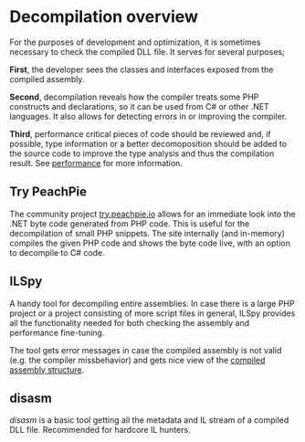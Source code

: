 # Decompilation overview

For the purposes of development and optimization, it is sometimes necessary to check the compiled DLL file. It serves for several purposes;

**First**, the developer sees the classes and interfaces exposed from the compiled assembly.

**Second**, decompilation reveals how the compiler treats some PHP constructs and declarations, so it can be used from C# or other .NET languages. It also allows for detecting errors in or improving the compiler.

**Third**, performance critical pieces of code should be reviewed and, if possible, type information or a better decomoposition should be added to the source code to improve the type analysis and thus the compilation result. See [performance](../php/performance) for more information.

## Try PeachPie

The community project [try.peachpie.io](https://try.peachpie.io) allows for an immediate look into the .NET byte code generated from PHP code. This is useful for the decompilation of small PHP snippets. The site internally (and in-memory) compiles the given PHP code and shows the byte code live, with an option to decompile to C# code.

## ILSpy

A handy tool for decompiling entire assemblies. In case there is a large PHP project or a project consisting of more script files in general, ILSpy provides all the functionality needed for both checking the assembly and performance fine-tuning.

The tool gets error messages in case the compiled assembly is not valid (e.g. the compiler missbehavior) and gets nice view of the [compiled assembly structure](../api/assembly/compiled-assembly).

## disasm

*disasm* is a basic tool getting all the metadata and IL stream of a compiled DLL file. Recommended for hardcore IL hunters.
